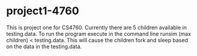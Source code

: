 # project1-4760
This is project one for CS4760.  Currently there are 5 children available in testing.data.  To run the program execute in the command line runsim (max children) < testing.data.  This will cause the children fork and sleep based on the data in the testing.data.
